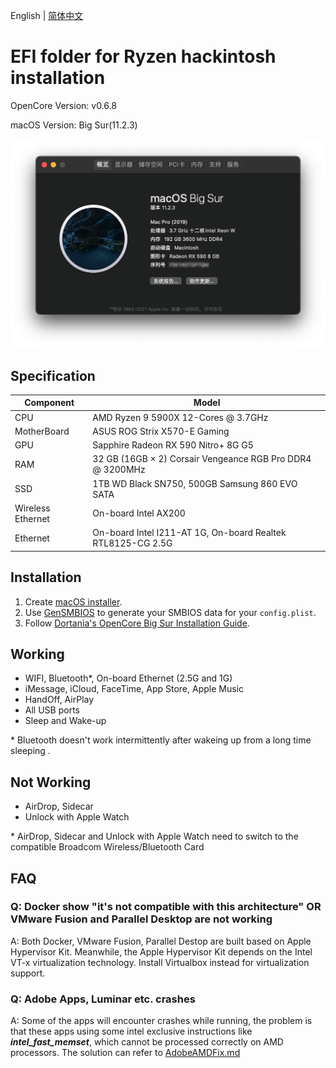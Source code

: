 English | [简体中文](./README.md)

# EFI folder for Ryzen hackintosh installation

OpenCore Version: v0.6.8

macOS Version: Big Sur(11.2.3)

![Screenshot](Screenshot.png)

## Specification

| Component         | Model                                                       |
| ----------------- | ----------------------------------------------------------- |
| CPU               | AMD Ryzen 9 5900X 12-Cores @ 3.7GHz                         |
| MotherBoard       | ASUS ROG Strix X570-E Gaming                                |
| GPU               | Sapphire Radeon RX 590 Nitro+ 8G G5                         |
| RAM               | 32 GB (16GB × 2) Corsair Vengeance RGB Pro DDR4 @ 3200MHz   |
| SSD               | 1TB WD Black SN750, 500GB Samsung 860 EVO SATA              |
| Wireless Ethernet | On-board Intel AX200                                        |
| Ethernet          | On-board Intel I211-AT 1G, On-board Realtek RTL8125-CG 2.5G |

## Installation

1. Create [macOS installer](https://dortania.github.io/OpenCore-Install-Guide/installer-guide/mac-install.html#downloading-macos-modern-os).
2. Use [GenSMBIOS](https://github.com/corpnewt/GenSMBIOS) to generate your SMBIOS data for your `config.plist`.
3. Follow [Dortania's OpenCore Big Sur Installation Guide](https://dortania.github.io/OpenCore-Install-Guide/extras/big-sur/#table-of-contents).

## Working

- WIFI, Bluetooth*, On-board Ethernet (2.5G and 1G)
- iMessage, iCloud, FaceTime, App Store, Apple Music
- HandOff, AirPlay
- All USB ports
- Sleep and Wake-up

\* Bluetooth doesn't work intermittently after wakeing up from a long time sleeping .

## Not Working

- AirDrop, Sidecar
- Unlock with Apple Watch

\* AirDrop, Sidecar and Unlock with Apple Watch need to switch to the compatible Broadcom Wireless/Bluetooth Card

## FAQ

### Q: Docker show "it's not compatible with this architecture" OR VMware Fusion and Parallel Desktop are not working

A: Both Docker, VMware Fusion, Parallel Destop are built based on Apple Hypervisor Kit. Meanwhile, the Apple Hypervisor Kit depends on the Intel VT-x virtualization technology. Install Virtualbox instead for virtualization support.

### Q: Adobe Apps, Luminar etc. crashes  

A: Some of the apps will encounter crashes while running, the problem is that these apps using some intel exclusive instructions like ***intel_fast_memset***, which cannot be processed correctly on AMD processors. The solution can refer to [AdobeAMDFix.md](https://gist.github.com/naveenkrdy/26760ac5135deed6d0bb8902f6ceb6bd)